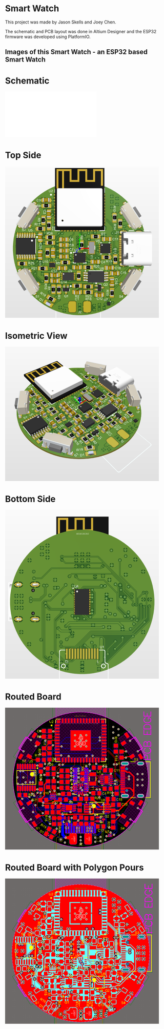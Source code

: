 # Smart Watch

This project was made by Jason Skells and Joey Chen.

The schematic and PCB layout was done in Altium Designer and the ESP32 firmware was developed using PlatformIO.

Images of this Smart Watch - an ESP32 based Smart Watch
------------
# Schematic
![](images/schematic_pic.pdf)

# Top Side
![](images/top_side.png)

# Isometric View
![](images/isometric_view.png)

# Bottom Side
![](images/bottom_side.png)

# Routed Board
![](images/routing_view.png)

# Routed Board with Polygon Pours
![](images/board_with_polygons.png)
